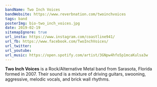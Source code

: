 ```yaml
---
bandName: Two Inch Voices
bandWebsite: https://www.reverbnation.com/twoinchvoices
tags: band
posterImg: bio-two_inch_voices.jpg
date: 2019-02-19
sitemapIgnore: true
url_insta: https://www.instagram.com/coastline941/
url_fb: https://www.facebook.com/TwoInchVoices/
url_twitter:
url_youtube: 
url_music: https://open.spotify.com/artist/3GNpw4hfo5p1mcaKulsa3w
---
```

**Two Inch Voices** is a Rock/Alternative Metal band from Sarasota, Florida formed in 2007.
Their sound is a mixture of driving guitars, swooning, aggressive, melodic vocals, and brick wall rhythms.